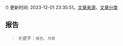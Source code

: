 :alarm_clock: 更新时间: 2023-12-01 23:35:51。[文章来源](/README.md)、[文章分类](/TAGS.md)

## 报告


> 关键字：`报告`、`月报`



